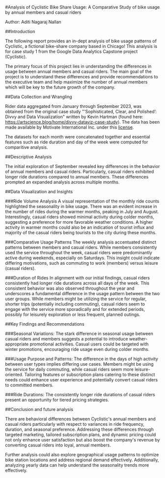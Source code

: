 #Analysis of Cyclistic Bike Share Usage: A Comparative Study of bike usage by annual members and casual riders

Author: Aditi Nagaraj Nallan


##Introduction

The following report provides an in-dept analysis of bike usage patterns of Cyclistic, a fictional bike-share company based in Chicago! This analysis is for case study 1 from the Google Data Analytics Capstone project (Cyclistic). 

The primary focus of this project lies in understanding the differences in usage between annual members and casual riders. The main goal of the project is to understand these differences and provide recommendations to the executive team and help maximize the number of annual members which will be key to the future growth of the company. 


##Data Collection and Wrangling

Rider data aggregated from January through September 2023, was obtained from the original case study "'Sophisticated, Clear, and Polished’: Divvy and Data Visualization" written by Kevin Hartman (found here: https://artscience.blog/home/divvy-dataviz-case-study). The data has been made available by Motivate International Inc. under this [license](https://www.divvybikes.com/data-license-agreement). 

The datasets for each month were concatenated together and essential features such as ride duration and day of the week were computed for comparitive analysis.


##Descriptive Analysis

The initial exploration of September revealed key differences in the behavior of annual members and casual riders. Particularly, casual riders exhibited longer ride durations compared to annual members. These differences prompted an expanded analysis across multiple months.


##Data Visualization and Insights

###Ride Volume Analysis
A visual representation of the monthly ride counts highlighted the seasonality in bike usage. There was an evident increase in the number of rides during the warmer months, peaking in July and August. Interestingly, casual riders showed minimal activity during colder months, suggesting a preference for more favorable weather conditions. A higher activity in warmer months could also be an indication of tourist influx and majority of the casual riders being tourists to the city during these months. 

###Comparative Usage Patterns
The weekly analysis accentuated distinct patterns between members and casual riders. While members consistently used the service throughout the week, casual riders were predominantly active during weekends, especially on Saturdays. This insight could indicate differing motivations, such as commuting to work (members) versus leisure (casual riders).

###Duration of Rides
In alignment with our initial findings, casual riders consistently had longer ride durations across all days of the week. This consistent behavior was also observed throughout the year and underscores a fundamental difference in the usage pattern between the two user groups. While members might be utilizing the service for regular, shorter trips (potentially including commuting), casual riders seem to engage with the service more sporadically and for extended periods, possibly for leisurely exploration or less frequent, planned outings.


##Key Findings and Recommendations

###Seasonal Variations: 
The stark difference in seasonal usage between casual riders and members suggests a potential to introduce weather-appropriate promotional activities. Casual users could be targeted with winter promotions, encouraging ride usage even during colder months.

###Usage Purpose and Patterns: 
The difference in the days of high activity between user types implies differing use cases. Members might be using the service for daily commuting, while casual riders seem more leisure-oriented. Tailoring features or subscription plans catering to these distinct needs could enhance user experience and potentially convert casual riders to committed members.

###Ride Durations: 
The consistently longer ride durations of casual riders present an opportunity for tiered pricing strategies. 


##Conclusion and future analysis 

There are behavioral differences between Cyclistic's annual members and casual riders particularly with respect to variances in ride frequency, duration, and seasonal preference. Addressing these differences through targeted marketing, tailored subscription plans, and dynamic pricing could not only enhance user satisfaction but also boost the company's revenue by converting casual riders into loyal, annual members. 

Further analysis could also explore geographical usage patterns to optimize bike station locations and address regional demand effectively. Additionally, analyzing yearly data can help understand the seasonality trends more effectively. 



